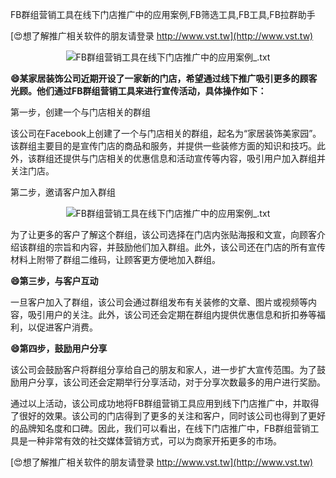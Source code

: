 FB群组营销工具在线下门店推广中的应用案例,FB筛选工具,FB工具,FB拉群助手

[😍想了解推广相关软件的朋友请登录 http://www.vst.tw](http://www.vst.tw)

 <center><img src="https://vst.tw/MP4/tuiguang/png/5.png" alt="FB群组营销工具在线下门店推广中的应用案例_.txt"></center>

**😄某家居装饰公司近期开设了一家新的门店，希望通过线下推广吸引更多的顾客光顾。他们通过FB群组营销工具来进行宣传活动，具体操作如下：**

第一步，创建一个与门店相关的群组

该公司在Facebook上创建了一个与门店相关的群组，起名为“家居装饰美家园”。该群组主要目的是宣传门店的商品和服务，并提供一些装修方面的知识和技巧。此外，该群组还提供与门店相关的优惠信息和活动宣传等内容，吸引用户加入群组并关注门店。

第二步，邀请客户加入群组

 <center><img src="https://vst.tw/MP4/tuiguang/png/8.png" alt="FB群组营销工具在线下门店推广中的应用案例_.txt"></center>

为了让更多的客户了解这个群组，该公司选择在门店内张贴海报和文宣，向顾客介绍该群组的宗旨和内容，并鼓励他们加入群组。此外，该公司还在门店的所有宣传材料上附带了群组二维码，让顾客更方便地加入群组。

**😄第三步，与客户互动**

一旦客户加入了群组，该公司会通过群组发布有关装修的文章、图片或视频等内容，吸引用户的关注。此外，该公司还会定期在群组内提供优惠信息和折扣券等福利，以促进客户消费。

**😄第四步，鼓励用户分享**

该公司会鼓励客户将群组分享给自己的朋友和家人，进一步扩大宣传范围。为了鼓励用户分享，该公司还会定期举行分享活动，对于分享次数最多的用户进行奖励。

通过以上活动，该公司成功地将FB群组营销工具应用到线下门店推广中，并取得了很好的效果。该公司的门店得到了更多的关注和客户，同时该公司也得到了更好的品牌知名度和口碑。因此，我们可以看出，在线下门店推广中，FB群组营销工具是一种非常有效的社交媒体营销方式，可以为商家开拓更多的市场。

[😍想了解推广相关软件的朋友请登录 http://www.vst.tw](http://www.vst.tw)



